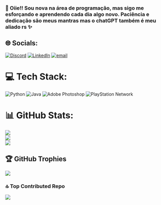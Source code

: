 <h3>💫 Oiie!! Sou nova na área de programação, mas sigo me esforçando e aprendendo cada dia algo novo. Paciência e dedicação são meus mantras mas o chatGPT também é meu aliado rs ✨<h3></h3> 


## 🌐 Socials:
[![Discord](https://img.shields.io/badge/Discord-%237289DA.svg?logo=discord&logoColor=white)](https://discord.gg/calciohidrogenio) [![LinkedIn](https://img.shields.io/badge/LinkedIn-%230077B5.svg?logo=linkedin&logoColor=white)](https://linkedin.com/in/www.linkedin.com/in/lsantoscaroline) [![email](https://img.shields.io/badge/Email-D14836?logo=gmail&logoColor=white)](mailto:carooull.1412@gmail.com) 

# 💻 Tech Stack:
![Python](https://img.shields.io/badge/python-3670A0?style=for-the-badge&logo=python&logoColor=ffdd54) ![Java](https://img.shields.io/badge/java-%23ED8B00.svg?style=for-the-badge&logo=openjdk&logoColor=white) ![Adobe Photoshop](https://img.shields.io/badge/adobe%20photoshop-%2331A8FF.svg?style=for-the-badge&logo=adobe%20photoshop&logoColor=white) ![PlayStation Network](https://img.shields.io/badge/PSN-%230070D1.svg?style=for-the-badge&logo=Playstation&logoColor=white)
# 📊 GitHub Stats:
![](https://github-readme-stats.vercel.app/api?username=SantosLCarooull&theme=jolly&hide_border=false&include_all_commits=false&count_private=false)<br/>
![](https://nirzak-streak-stats.vercel.app/?user=SantosLCarooull&theme=jolly&hide_border=false)<br/>
![](https://github-readme-stats.vercel.app/api/top-langs/?username=SantosLCarooull&theme=jolly&hide_border=false&include_all_commits=false&count_private=false&layout=compact)

## 🏆 GitHub Trophies
![](https://github-profile-trophy.vercel.app/?username=SantosLCarooull&theme=default&no-frame=false&no-bg=true&margin-w=4)

### 🔝 Top Contributed Repo
![](https://github-contributor-stats.vercel.app/api?username=SantosLCarooull&limit=5&theme=panda&combine_all_yearly_contributions=true)

<!-- Proudly created with GPRM ( https://gprm.itsvg.in ) -->
